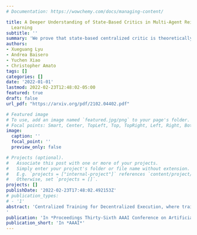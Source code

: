 ```yaml
---
# Documentation: https://wowchemy.com/docs/managing-content/

title: A Deeper Understanding of State-Based Critics in Multi-Agent Reinforcement Learning
  Learning
subtitle: ''
summary: 'We prove that state-based centralized critic is theoretically unsound. We also provide bias-variance trade-off analysis and empirical advice.'
authors:
- Xueguang Lyu
- Andrea Baisero
- Yuchen Xiao
- Christopher Amato
tags: []
categories: []
date: '2022-01-01'
lastmod: 2022-02-23T12:48:02-05:00
featured: true
draft: false
url_pdf: "https://arxiv.org/pdf/2102.04402.pdf"

# Featured image
# To use, add an image named `featured.jpg/png` to your page's folder.
# Focal points: Smart, Center, TopLeft, Top, TopRight, Left, Right, BottomLeft, Bottom, BottomRight.
image:
  caption: ''
  focal_point: ''
  preview_only: false

# Projects (optional).
#   Associate this post with one or more of your projects.
#   Simply enter your project's folder or file name without extension.
#   E.g. `projects = ["internal-project"]` references `content/project/deep-learning/index.md`.
#   Otherwise, set `projects = []`.
projects: []
publishDate: '2022-02-23T17:48:02.492153Z'
# publication_types:
# - '1'
abstract: 'Centralized Training for Decentralized Execution, where training is done in a centralized offline fashion, has become a popular solution paradigm in Multi-Agent Reinforcement Learning. Many such methods take the form of actor-critic with state-based critics, since centralized training allows access to the true system state, which can be useful during training despite not being available at execution time. State-based critics have become a common empirical choice, albeit one which has had limited theoretical justification or analysis. In this paper, we show that state-based critics can introduce bias in the policy gradient estimates, potentially undermining the asymptotic guarantees of the algorithm. We also show that, even if the state-based critics do not introduce any bias, they can still result in a larger gradient variance, contrary to the common intuition. Finally, we show the effects of the theories in practice by comparing different forms of centralized critics on a wide range of common benchmarks, and detail how various environmental properties are related to the effectiveness of different types of critics.
'
publication: 'In *Proceedings Thirty-Sixth AAAI Conference on Artificial Intelligence (AAAI-22)*'
publication_short: 'In *AAAI*'
---
```


